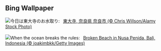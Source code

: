 ## Bing Wallpaper
![](https://www.bing.com/th?id=OHR.Omizutori2025_JA-JP2990990687_UHD.jpg&w=1000)今日は東大寺のお水取り:&nbsp;&ensp;[東大寺, 奈良県 奈良市 (© Chris Willson/Alamy Stock Photo)](https://www.bing.com/th?id=OHR.Omizutori2025_JA-JP2990990687_UHD.jpg)
<br><br/>
![](https://www.bing.com/th?id=OHR.NusaPenida_EN-GB1392461130_UHD.jpg&w=1000)When the ocean breaks the rules:&nbsp;&ensp;[Broken Beach in Nusa Penida, Bali, Indonesia (© joakimbkk/Getty Images)](https://www.bing.com/th?id=OHR.NusaPenida_EN-GB1392461130_UHD.jpg)
<br><br/>

